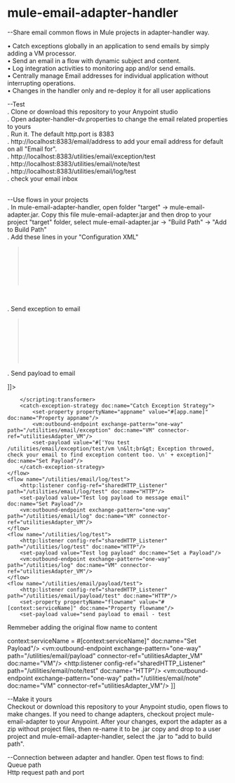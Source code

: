# mule-email-adapter-handler

--Share email common flows in Mule projects in adapter-handler way.</br>

•	Catch exceptions globally in an application to send emails by simply adding a VM processor. </br>
•	Send an email in a flow with dynamic subject and content. </br>
•	Log integration activities to monitoring app and/or send emails. </br>
•	Centrally manage Email addresses for individual application without interrupting operations.</br>
•	Changes in the handler only and re-deploy it for all user applications</br>


--Test</br>
. Clone or download this repository to your Anypoint studio</br>
. Open adapter-handler-dv.properties to change the email related properties to yours</br>
. Run it. The default http.port is 8383</br>
. http://localhost:8383/email/address to add your email address for default on all "Email for".</br>
. http://localhost:8383/utilities/email/exception/test</br>
. http://localhost:8383/utilities/email/note/test</br>
. http://localhost:8383/utilities/email/log/test</br>
. check your email inbox</br><br/>

--Use flows in your projects</br>
. In mule-email-adapter-handler, open folder "target" -&gt; mule-email-adapter.jar. Copy this file mule-email-adapter.jar and then drop to your project "target" folder, select mule-email-adapter.jar -&gt; "Build Path" -&gt; "Add to Build Path" <br/>
. Add these lines in your "Configuration XML" <br/>

<blockquote>
  <pre>
    <code>
		<spring:beans>
		        <spring:import resource="classpath:utilities-adapter.xml"/>
		</spring:beans>
	</code>
  </pre>
</blockquote>

<br/>

. Send exception to email<br/>
<blockquote>
  <pre>
    <code>
        <catch-exception-strategy doc:name="Catch Exception Strategy">
            <vm:outbound-endpoint exchange-pattern="one-way" path="/utilities/email/exception" doc:name="VM" connector-ref="utilitiesAdapter_VM"/>
            <set-payload value="#['You test /utilities/email/exception/test/vm \n&lt;br&gt; Exception throwed, check your email to find exception content too. \n' + exception]" doc:name="Set Payload"/>
        </catch-exception-strategy>
	</code>
  </pre>
</blockquote>

. Send payload to email<br/>

<![CDATA[
<vm:outbound-endpoint exchange-pattern="one-way" path="/utilities/email/payload" connector-ref="utilitiesAdapter_VM" doc:name="VM"/>
]]>


<![CDATA[
    <flow name="/utilities/email/exception/test">
        <http:listener config-ref="sharedHTTP_Listener" path="/utilities/email/exception/test" allowedMethods="GET" doc:name="/utilities/exception/test"/>
        <set-payload value="Kun Ji's test content as a payload." doc:name="Set test Payload"/>
        <scripting:transformer doc:name="throw exception">
            <scripting:script engine="JavaScript"><![CDATA[throw 'Throw a exception to test utilities-adapter VM \n';]]></scripting:script>
        </scripting:transformer>
        <catch-exception-strategy doc:name="Catch Exception Strategy">
            <set-property propertyName="appname" value="#[app.name]" doc:name="Property appname"/>
            <vm:outbound-endpoint exchange-pattern="one-way" path="/utilities/email/exception" doc:name="VM" connector-ref="utilitiesAdapter_VM"/>
            <set-payload value="#['You test /utilities/email/exception/test/vm \n&lt;br&gt; Exception throwed, check your email to find exception content too. \n' + exception]" doc:name="Set Payload"/>
        </catch-exception-strategy>
    </flow>
    <flow name="/utilities/email/log/test">
        <http:listener config-ref="sharedHTTP_Listener" path="/utilities/email/log/test" doc:name="HTTP"/>
        <set-payload value="Test log payload to message email" doc:name="Set Payload"/>
        <vm:outbound-endpoint exchange-pattern="one-way" path="/utilities/email/log" doc:name="VM" connector-ref="utilitiesAdapter_VM"/>
    </flow>
    <flow name="/utilities/log/test">
        <http:listener config-ref="sharedHTTP_Listener" path="/utilities/log/test" doc:name="HTTP"/>
        <set-payload value="Test log payload" doc:name="Set a Payload"/>
        <vm:outbound-endpoint exchange-pattern="one-way" path="/utilities/log" doc:name="VM" connector-ref="utilitiesAdapter_VM"/>
    </flow>
    <flow name="/utilities/email/payload/test">
        <http:listener config-ref="sharedHTTP_Listener" path="/utilities/email/payload/test" doc:name="HTTP"/>
        <set-property propertyName="flowname" value="#[context:serviceName]" doc:name="Property flowname"/>
        <set-payload value="send payload to email - test

Remmeber adding the original flow name to content

context:serviceName = #[context:serviceName]" doc:name="Set Payload"/>
        <vm:outbound-endpoint exchange-pattern="one-way" path="/utilities/email/payload" connector-ref="utilitiesAdapter_VM" doc:name="VM"/>
    </flow>
    <flow name="/utilities/email/note/test">
        <http:listener config-ref="sharedHTTP_Listener" path="/utilities/email/note/test" doc:name="HTTP"/>
        <set-property propertyName="subject" value="Email subject test" doc:name="subject"/>
        <set-payload value="#['subject =' + message.outboundProperties.subject +'\n\n' + payload]" doc:name="Set Payload"/>
        <vm:outbound-endpoint exchange-pattern="one-way" path="/utilities/email/note" doc:name="VM" connector-ref="utilitiesAdapter_VM"/>
    </flow>
 ]]

--Make it yours<br/>
Checkout or download this repository to your Anypoint studio, open flows to make changes. If you need to change adapters, checkout project mule-email-adapter to your
Anypoint. After your changes, export the adapter as a zip without project files, then re-name it to be .jar
copy and drop to a user project and mule-email-adapter-handler, select the .jar to "add to build path".</br>

--Connection between adapter and handler. Open test flows to find:</br>
Queue path</br>
Http request path and port</br>


